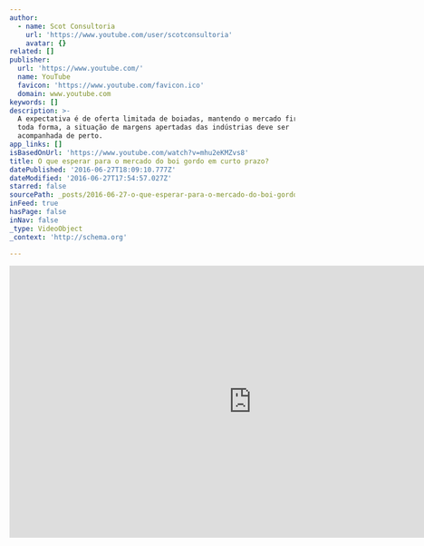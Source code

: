 ```yaml
---
author:
  - name: Scot Consultoria
    url: 'https://www.youtube.com/user/scotconsultoria'
    avatar: {}
related: []
publisher:
  url: 'https://www.youtube.com/'
  name: YouTube
  favicon: 'https://www.youtube.com/favicon.ico'
  domain: www.youtube.com
keywords: []
description: >-
  A expectativa é de oferta limitada de boiadas, mantendo o mercado firme. De
  toda forma, a situação de margens apertadas das indústrias deve ser
  acompanhada de perto.
app_links: []
isBasedOnUrl: 'https://www.youtube.com/watch?v=mhu2eKMZvs8'
title: O que esperar para o mercado do boi gordo em curto prazo?
datePublished: '2016-06-27T18:09:10.777Z'
dateModified: '2016-06-27T17:54:57.027Z'
starred: false
sourcePath: _posts/2016-06-27-o-que-esperar-para-o-mercado-do-boi-gordo-em-curto-prazo.md
inFeed: true
hasPage: false
inNav: false
_type: VideoObject
_context: 'http://schema.org'

---
```

<iframe src="https://cdn.embedly.com/widgets/media.html?src=https%3A%2F%2Fwww.youtube.com%2Fembed%2Fmhu2eKMZvs8%3Ffeature%3Doembed&amp;url=http%3A%2F%2Fwww.youtube.com%2Fwatch%3Fv%3Dmhu2eKMZvs8&amp;image=https%3A%2F%2Fi.ytimg.com%2Fvi%2Fmhu2eKMZvs8%2Fhqdefault.jpg&amp;key=b7d04c9b404c499eba89ee7072e1c4f7&amp;type=text%2Fhtml&amp;schema=youtube" width="854" height="480" scrolling="no" frameborder="0" allowfullscreen="" style=""></iframe>